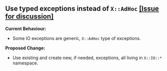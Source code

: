 ## Use typed exceptions instead of `X::AdHoc` [[Issue for discussion]](https://github.com/zoffixznet/IOwesomeness/issues/6)

**Current Behaviour:**
- Some IO exceptions are generic, `X::AdHoc` type of exceptions.

**Proposed Change:**
- Use existing and create new, if needed, exceptions, all living in
`X::IO::*` namespace.
